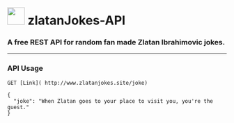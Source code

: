 <h1> <img src="https://github.com/Asti7/zlatanJokes-API/blob/master/public/images/zlatan.png" height="40" width="40"> zlatanJokes-API</h1>

<h3>A free REST API for random fan made Zlatan Ibrahimovic jokes.</h3>

---

<h3>API Usage</h3>

```
GET [Link]( http://www.zlatanjokes.site/joke)    

{
  "joke": "When Zlatan goes to your place to visit you, you're the guest."
}
```
